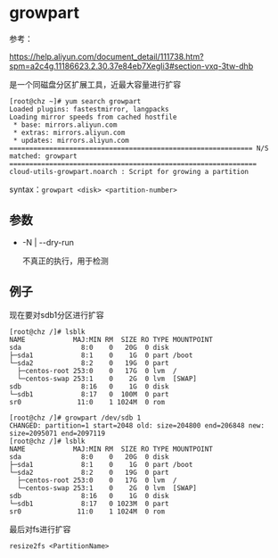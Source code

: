 # growpart

参考：

https://help.aliyun.com/document_detail/111738.htm?spm=a2c4g.11186623.2.30.37e84eb7XegIi3#section-vxq-3tw-dhb

是一个同磁盘分区扩展工具，近最大容量进行扩容

```
[root@chz ~]# yum search growpart
Loaded plugins: fastestmirror, langpacks
Loading mirror speeds from cached hostfile
 * base: mirrors.aliyun.com
 * extras: mirrors.aliyun.com
 * updates: mirrors.aliyun.com
============================================================= N/S matched: growpart ==============================================================
cloud-utils-growpart.noarch : Script for growing a partition
```

syntax：`growpart <disk> <partition-number>`

## 参数

- -N | --dry-run

  不真正的执行，用于检测

## 例子

现在要对sdb1分区进行扩容

```
[root@chz /]# lsblk
NAME            MAJ:MIN RM  SIZE RO TYPE MOUNTPOINT
sda               8:0    0   20G  0 disk 
├─sda1            8:1    0    1G  0 part /boot
└─sda2            8:2    0   19G  0 part 
  ├─centos-root 253:0    0   17G  0 lvm  /
  └─centos-swap 253:1    0    2G  0 lvm  [SWAP]
sdb               8:16   0    1G  0 disk 
└─sdb1            8:17   0  100M  0 part 
sr0              11:0    1 1024M  0 rom  

[root@chz /]# growpart /dev/sdb 1
CHANGED: partition=1 start=2048 old: size=204800 end=206848 new: size=2095071 end=2097119
[root@chz /]# lsblk
NAME            MAJ:MIN RM  SIZE RO TYPE MOUNTPOINT
sda               8:0    0   20G  0 disk 
├─sda1            8:1    0    1G  0 part /boot
└─sda2            8:2    0   19G  0 part 
  ├─centos-root 253:0    0   17G  0 lvm  /
  └─centos-swap 253:1    0    2G  0 lvm  [SWAP]
sdb               8:16   0    1G  0 disk 
└─sdb1            8:17   0 1023M  0 part 
sr0              11:0    1 1024M  0 rom  
```

最后对fs进行扩容

```
resize2fs <PartitionName>
```

